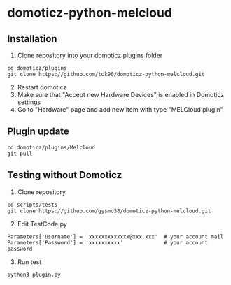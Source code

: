 # domoticz-python-melcloud
## Installation
1. Clone repository into your domoticz plugins folder
```
cd domoticz/plugins
git clone https://github.com/tuk90/domoticz-python-melcloud.git
```
2. Restart domoticz
3. Make sure that "Accept new Hardware Devices" is enabled in Domoticz settings
4. Go to "Hardware" page and add new item with type "MELCloud plugin"
## Plugin update

```
cd domoticz/plugins/Melcloud
git pull
```
## Testing without Domoticz
1. Clone repository
```
cd scripts/tests
git clone https://github.com/gysmo38/domoticz-python-melcloud.git
```
2. Edit TestCode.py
```
Parameters['Username'] = 'xxxxxxxxxxxxx@xxx.xxx'  # your account mail
Parameters['Password'] = 'xxxxxxxxxx'             # your account password
```
3. Run test
```
python3 plugin.py
```
